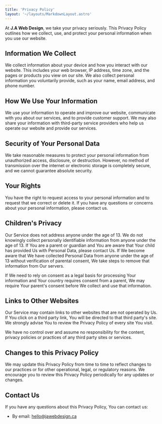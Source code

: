 ```yaml
---
title: 'Privacy Policy'
layout: '~/layouts/MarkdownLayout.astro'
---
```


<!-- _Last updated_: January 06, 2023 -->


 At **J.A Web Design**, we take your privacy seriously. This Privacy Policy outlines how we collect, use, and protect your personal information when you use our website.

## Information We Collect

We collect information about your device and how you interact with our website. This includes your web
browser, IP address, time zone, and the pages or products you view on our site. We also collect personal
 information you voluntarily provide, such as your name, email address, and phone number.

## How We Use Your Information

We use your information to operate and improve our website, communicate with you about our services, and to provide customer support. We may also share your information with third-party service providers who help us operate our website and provide our services. 

## Security of Your Personal Data

We take reasonable measures to protect your personal information from unauthorized access, disclosure, or destruction. However, no method of transmission over the internet or electronic storage is completely secure, and we cannot guarantee absolute security. 

## Your Rights

You have the right to request access to your personal information and to request that we correct or delete it. If you have any questions or concerns about your personal information, please contact us. 

## Children's Privacy

Our Service does not address anyone under the age of 13. We do not knowingly collect personally identifiable information from anyone under the age of 13. If You are a parent or guardian and You are aware that Your child has provided Us with Personal Data, please contact Us. If We become aware that We have collected Personal Data from anyone under the age of 13 without verification of parental consent, We take steps to remove that information from Our servers.

If We need to rely on consent as a legal basis for processing Your information and Your country requires consent from a parent, We may require Your parent's consent before We collect and use that information.

## Links to Other Websites

Our Service may contain links to other websites that are not operated by Us. If You click on a third party link, You will be directed to that third party's site. We strongly advise You to review the Privacy Policy of every site You visit.

We have no control over and assume no responsibility for the content, privacy policies or practices of any third party sites or services.

## Changes to this Privacy Policy

We may update this Privacy Policy from time to time to reflect changes to our practices or for other operational, legal, or regulatory reasons. We encourage you to review this Privacy Policy periodically for any updates or changes. 

## Contact Us

If you have any questions about this Privacy Policy, You can contact us:

- By email: hello@jawebdesign.ca
